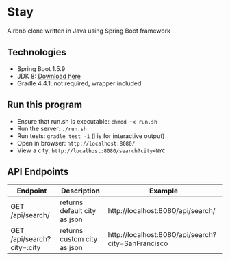 # Stay
Airbnb clone written in Java using Spring Boot framework

## Technologies 
- Spring Boot 1.5.9
- JDK 8: [Download here](http://www.oracle.com/technetwork/java/javase/downloads/jdk8-downloads-2133151.html)
- Gradle 4.4.1: not required, wrapper included

## Run this program
* Ensure that run.sh is executable: `chmod +x run.sh`
* Run the server: `./run.sh`  
* Run tests: `gradle test -i` (i is for interactive output)
* Open in browser: `http://localhost:8080/`
* View a city: `http://localhost:8080/search?city=NYC`

## API Endpoints
|Endpoint                      | Description                  | Example
|------------------------------|------------------------------|------------
| GET /api/search/             | returns default city as json | http://localhost:8080/api/search/
| GET /api/search?city=:city   | returns custom city as json  | http://localhost:8080/api/search?city=SanFrancisco